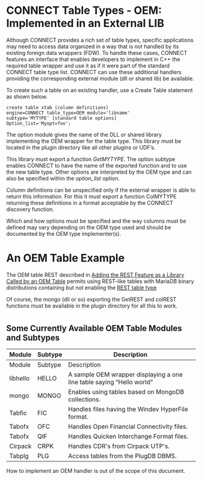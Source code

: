 # CONNECT Table Types - OEM: Implemented in an External LIB

Although CONNECT provides a rich set of table types, specific applications may
need to access data organized in a way that is not handled by its existing
foreign data wrappers (FDW). To handle these cases, CONNECT features an
interface that enables developers to implement in C++ the required table wrapper
and use it as if it were part of the standard CONNECT table type list. CONNECT
can use these additional handlers providing the corresponding external module
(dll or shared lib) be available.

To create such a table on an existing handler, use a Create Table statement as
shown below.

```
create table xtab (column definitions)
engine=CONNECT table_type=OEM module='libname'
subtype='MYTYPE' [standard table options]
Option_list='Myopt=foo';
```

The option module gives the name of the DLL or shared library implementing the OEM wrapper for the table type. This library must be located in the plugin directory like all other plugins or UDF’s.

This library must export a function *GetMYTYPE*. The option subtype enables CONNECT to have the name of the exported function and to use the new table type. Other options are interpreted by the OEM type and can also be specified within the *option_list* option.

Column definitions can be unspecified only if the external wrapper is able to
return this information. For this it must export a function ColMYTYPE returning
these definitions in a format acceptable by the CONNECT discovery function.

Which and how options must be specified and the way columns must be defined may
vary depending on the OEM type used and should be documented by the OEM type
implementer(s).

#

# An OEM Table Example

The OEM table REST described in [Adding the REST Feature as a Library Called by an OEM Table](../connect-adding-the-rest-feature-as-a-library-called-by-an-oem-table.md) permits using REST-like tables with MariaDB binary distributions containing but not enabling the [REST table type](connect-files-retrieved-using-rest-queries.md)

Of course, the mongo (dll or so) exporting the GetREST and colREST functions must be available in the plugin directory for all this to work.

#

## Some Currently Available OEM Table Modules and Subtypes

| Module | Subtype | Description |
| --- | --- | --- |
| Module | Subtype | Description |
| libhello | HELLO | A sample OEM wrapper displaying a one line table saying “Hello world” |
| mongo | MONGO | Enables using tables based on MongoDB collections. |
| Tabfic | FIC | Handles files having the Windev HyperFile format. |
| Tabofx | OFC | Handles Open Financial Connectivity files. |
| Tabofx | QIF | Handles Quicken Interchange Format files. |
| Cirpack | CRPK | Handles CDR's from Cirpack UTP's. |
| Tabplg | PLG | Access tables from the PlugDB DBMS. |

How to implement an OEM handler is out of the scope of this document.